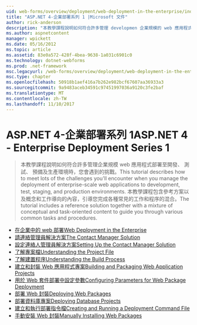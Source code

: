 ```yaml
---
uid: web-forms/overview/deployment/web-deployment-in-the-enterprise/index
title: "ASP.NET 4-企業部署系列 1 |Microsoft 文件"
author: rick-anderson
description: "本教學課程說明如何符合許多管理 developmen 企業規模的 web 應用程式的部署時，就會發生的驗證題目..."
ms.author: aspnetcontent
manager: wpickett
ms.date: 05/16/2012
ms.topic: article
ms.assetid: 83e0a572-428f-4bea-9638-1a031c6901c0
ms.technology: dotnet-webforms
ms.prod: .net-framework
msc.legacyurl: /web-forms/overview/deployment/web-deployment-in-the-enterprise
msc.type: chapter
ms.openlocfilehash: 50918b1aef416a7b262e982bcf67607aa36933a3
ms.sourcegitcommit: 9a9483aceb34591c97451997036a9120c3fe2baf
ms.translationtype: MT
ms.contentlocale: zh-TW
ms.lasthandoff: 11/10/2017
---
```

<a name="aspnet-4---enterprise-deployment-series-1"></a><span data-ttu-id="e5ba1-103">ASP.NET 4-企業部署系列 1</span><span class="sxs-lookup"><span data-stu-id="e5ba1-103">ASP.NET 4 - Enterprise Deployment Series 1</span></span>
====================
> <span data-ttu-id="e5ba1-104">本教學課程說明如何符合許多管理企業規模 web 應用程式部署至開發、 測試、 預備及生產環境時，您會遇到的挑戰。</span><span class="sxs-lookup"><span data-stu-id="e5ba1-104">This tutorial describes how to meet lots of the challenges you'll encounter when you manage the deployment of enterprise-scale web applications to development, test, staging, and production environments.</span></span> <span data-ttu-id="e5ba1-105">本教學課程包含參考方案以及概念和工作導向的內容，引導您完成各種常見的工作和程序的混合。</span><span class="sxs-lookup"><span data-stu-id="e5ba1-105">The tutorial includes a reference solution together with a mixture of conceptual and task-oriented content to guide you through various common tasks and procedures.</span></span>


- [<span data-ttu-id="e5ba1-106">在企業中的 web 部署</span><span class="sxs-lookup"><span data-stu-id="e5ba1-106">Web Deployment in the Enterprise</span></span>](web-deployment-in-the-enterprise.md)
- [<span data-ttu-id="e5ba1-107">請連絡管理員解決方案</span><span class="sxs-lookup"><span data-stu-id="e5ba1-107">The Contact Manager Solution</span></span>](the-contact-manager-solution.md)
- [<span data-ttu-id="e5ba1-108">設定連絡人管理員解決方案</span><span class="sxs-lookup"><span data-stu-id="e5ba1-108">Setting Up the Contact Manager Solution</span></span>](setting-up-the-contact-manager-solution.md)
- [<span data-ttu-id="e5ba1-109">了解專案檔</span><span class="sxs-lookup"><span data-stu-id="e5ba1-109">Understanding the Project File</span></span>](understanding-the-project-file.md)
- [<span data-ttu-id="e5ba1-110">了解建置程序</span><span class="sxs-lookup"><span data-stu-id="e5ba1-110">Understanding the Build Process</span></span>](understanding-the-build-process.md)
- [<span data-ttu-id="e5ba1-111">建立和封裝 Web 應用程式專案</span><span class="sxs-lookup"><span data-stu-id="e5ba1-111">Building and Packaging Web Application Projects</span></span>](building-and-packaging-web-application-projects.md)
- [<span data-ttu-id="e5ba1-112">用於 Web 套件部署中設定參數</span><span class="sxs-lookup"><span data-stu-id="e5ba1-112">Configuring Parameters for Web Package Deployment</span></span>](configuring-parameters-for-web-package-deployment.md)
- [<span data-ttu-id="e5ba1-113">部署 Web 封裝</span><span class="sxs-lookup"><span data-stu-id="e5ba1-113">Deploying Web Packages</span></span>](deploying-web-packages.md)
- [<span data-ttu-id="e5ba1-114">部署資料庫專案</span><span class="sxs-lookup"><span data-stu-id="e5ba1-114">Deploying Database Projects</span></span>](deploying-database-projects.md)
- [<span data-ttu-id="e5ba1-115">建立和執行部署指令檔</span><span class="sxs-lookup"><span data-stu-id="e5ba1-115">Creating and Running a Deployment Command File</span></span>](creating-and-running-a-deployment-command-file.md)
- [<span data-ttu-id="e5ba1-116">手動安裝 Web 封裝</span><span class="sxs-lookup"><span data-stu-id="e5ba1-116">Manually Installing Web Packages</span></span>](manually-installing-web-packages.md)
